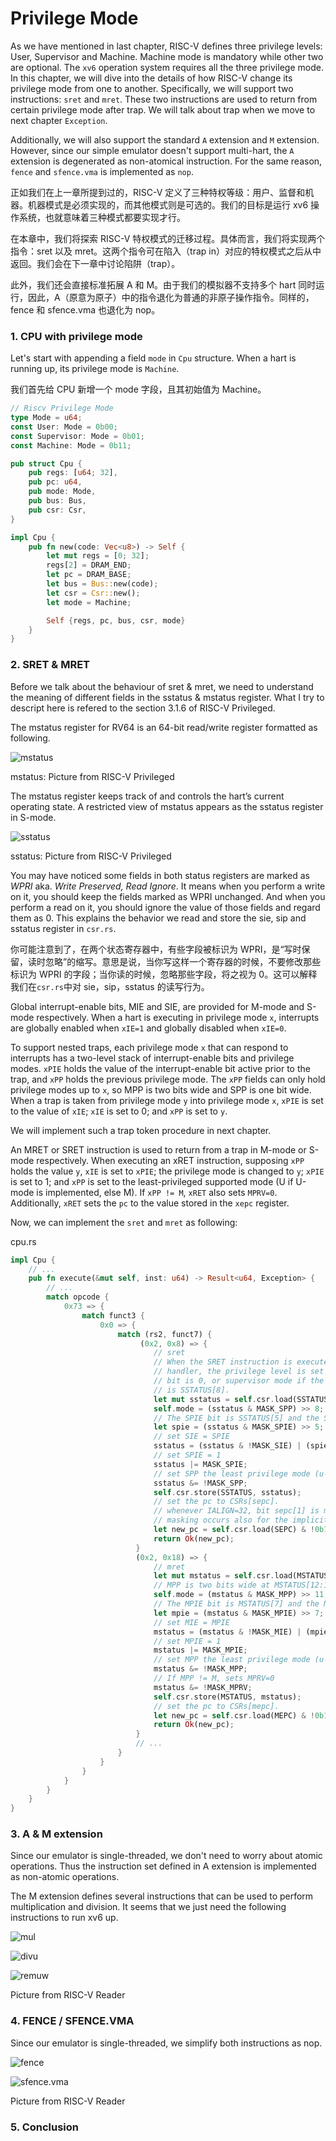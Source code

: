 # Privilege Mode

As we have mentioned in last chapter, RISC-V defines three privilege levels: User, Supervisor and Machine. Machine mode is mandatory while other two are optional. The `xv6` operation system requires all the three privilege mode. In this chapter, we will dive into the details of how RISC-V change its privilege mode from one to another. Specifically, we will support two instructions: `sret` and `mret`. These two instructions are used to return from certain privilege mode after trap. We will talk about trap when we move to next chapter `Exception`. 

Additionally, we will also support the standard `A` extension and `M` extension. However, since our simple emulator doesn't support multi-hart, the `A` extension is degenerated as non-atomical instruction. For the same reason, `fence` and `sfence.vma` is implemented as `nop`.

正如我们在上一章所提到过的，RISC-V 定义了三种特权等级：用户、监督和机器。机器模式是必须实现的，而其他模式则是可选的。我们的目标是运行 xv6 操作系统，也就意味着三种模式都要实现才行。

在本章中，我们将探索 RISC-V 特权模式的迁移过程。具体而言，我们将实现两个指令：sret 以及 mret。这两个指令可在陷入（trap in）对应的特权模式之后从中返回。我们会在下一章中讨论陷阱（trap）。

此外，我们还会直接标准拓展 A 和 M。由于我们的模拟器不支持多个 hart 同时运行，因此，A（原意为原子）中的指令退化为普通的非原子操作指令。同样的，fence 和 sfence.vma 也退化为 nop。

### 1. CPU with privilege mode

Let's start with appending a field `mode` in `Cpu` structure. When a hart is running up, its privilege mode is `Machine`.

我们首先给 CPU 新增一个 mode 字段，且其初始值为 Machine。

```rs
// Riscv Privilege Mode
type Mode = u64;
const User: Mode = 0b00;
const Supervisor: Mode = 0b01;
const Machine: Mode = 0b11;

pub struct Cpu {
    pub regs: [u64; 32],
    pub pc: u64,
    pub mode: Mode,
    pub bus: Bus,
    pub csr: Csr,
}

impl Cpu {
    pub fn new(code: Vec<u8>) -> Self {
        let mut regs = [0; 32];
        regs[2] = DRAM_END;
        let pc = DRAM_BASE;
        let bus = Bus::new(code);
        let csr = Csr::new();
        let mode = Machine;

        Self {regs, pc, bus, csr, mode}
    }
}
```

### 2. SRET & MRET

Before we talk about the behaviour of sret & mret, we need to understand the meaning of different fields in the sstatus & mstatus register.  What I try to descript here is refered to the section 3.1.6 of RISC-V Privileged.

The mstatus register for RV64 is an 64-bit read/write register formatted as following. 

![mstatus](./images/mstatus.png)
<p class="comment">mstatus: Picture from RISC-V Privileged</p>

The mstatus register keeps track of and controls the hart’s current operating state. A restricted view of mstatus appears as the sstatus register in S-mode.

![sstatus](./images/sstatus.png)
<p class="comment">sstatus: Picture from RISC-V Privileged</p>

You may have noticed some fields in both status registers are marked as *WPRI* aka. *Write Preserved, Read Ignore*. It means when you perform a write on it, you should keep the fields marked as WPRI unchanged. And when you perform a read on it, you should ignore the value of those fields and regard them as 0. This explains the behavior we read and store the sie, sip and sstatus register in `csr.rs`.

你可能注意到了，在两个状态寄存器中，有些字段被标识为 WPRI，是“写时保留，读时忽略”的缩写。意思是说，当你写这样一个寄存器的时候，不要修改那些标识为 WPRI 的字段；当你读的时候，忽略那些字段，将之视为 0。这可以解释我们在`csr.rs`中对 sie，sip，sstatus 的读写行为。

Global interrupt-enable bits, MIE and SIE, are provided for M-mode and S-mode respectively. When a hart is executing in privilege mode `x`, interrupts are globally enabled when `xIE=1` and globally disabled when `xIE=0`.

To support nested traps, each privilege mode `x` that can respond to interrupts has a two-level stack of interrupt-enable bits and privilege modes. `xPIE` holds the value of the interrupt-enable bit active prior to the trap, and `xPP` holds the previous privilege mode. The `xPP` fields can only hold privilege modes up to `x`, so MPP is two bits wide and SPP is one bit wide. When a trap is taken from privilege mode `y` into privilege mode `x`, `xPIE` is set to the value of `xIE`; `xIE` is set to 0; and `xPP` is set to `y`.

We will implement such a trap token procedure in next chapter.

An MRET or SRET instruction is used to return from a trap in M-mode or S-mode respectively. When executing an xRET instruction, supposing `xPP` holds the value `y`, `xIE` is set to `xPIE`; the privilege mode is changed to `y`; `xPIE` is set to 1; and `xPP` is set to the least-privileged supported mode (U if U-mode is implemented, else M). If `xPP != M`, `xRET` also sets `MPRV=0`. Additionally, `xRET` sets the `pc` to the value stored in the `xepc` register.

Now, we can implement the `sret` and `mret` as following:

<p class="filename">cpu.rs</p>

```rs
impl Cpu {
    // ...
    pub fn execute(&mut self, inst: u64) -> Result<u64, Exception> {
        // ...
        match opcode {
            0x73 => {
                match funct3 {
                    0x0 => {
                        match (rs2, funct7) {
                             (0x2, 0x8) => {
                                // sret
                                // When the SRET instruction is executed to return from the trap
                                // handler, the privilege level is set to user mode if the SPP
                                // bit is 0, or supervisor mode if the SPP bit is 1. The SPP bit
                                // is SSTATUS[8].
                                let mut sstatus = self.csr.load(SSTATUS);
                                self.mode = (sstatus & MASK_SPP) >> 8;
                                // The SPIE bit is SSTATUS[5] and the SIE bit is the SSTATUS[1]
                                let spie = (sstatus & MASK_SPIE) >> 5;
                                // set SIE = SPIE
                                sstatus = (sstatus & !MASK_SIE) | (spie << 1);
                                // set SPIE = 1
                                sstatus |= MASK_SPIE;
                                // set SPP the least privilege mode (u-mode)
                                sstatus &= !MASK_SPP;
                                self.csr.store(SSTATUS, sstatus);
                                // set the pc to CSRs[sepc].
                                // whenever IALIGN=32, bit sepc[1] is masked on reads so that it appears to be 0. This
                                // masking occurs also for the implicit read by the SRET instruction. 
                                let new_pc = self.csr.load(SEPC) & !0b11;
                                return Ok(new_pc);
                            }
                            (0x2, 0x18) => {
                                // mret
                                let mut mstatus = self.csr.load(MSTATUS);
                                // MPP is two bits wide at MSTATUS[12:11]
                                self.mode = (mstatus & MASK_MPP) >> 11;
                                // The MPIE bit is MSTATUS[7] and the MIE bit is the MSTATUS[3].
                                let mpie = (mstatus & MASK_MPIE) >> 7;
                                // set MIE = MPIE
                                mstatus = (mstatus & !MASK_MIE) | (mpie << 3);
                                // set MPIE = 1
                                mstatus |= MASK_MPIE;
                                // set MPP the least privilege mode (u-mode)
                                mstatus &= !MASK_MPP;
                                // If MPP != M, sets MPRV=0
                                mstatus &= !MASK_MPRV;
                                self.csr.store(MSTATUS, mstatus);
                                // set the pc to CSRs[mepc].
                                let new_pc = self.csr.load(MEPC) & !0b11;
                                return Ok(new_pc);
                            }
                            // ...
                        }
                    }
                }
            }
        }
    }
}
```

### 3. A & M extension

Since our emulator is single-threaded, we don't need to worry about atomic operations. Thus the instruction set defined in A extension is implemented as non-atomic operations. 

The M extension defines several instructions that can be used to perform multiplication and division. It seems that we just need the following instructions to run xv6 up.

![mul](./images/mul.png)

![divu](./images/divu.png)

![remuw](./images/remuw.png)

<p class="comment">Picture from RISC-V Reader</p>


### 4. FENCE / SFENCE.VMA

Since our emulator is single-threaded, we simplify both instructions as nop.

![fence](./images/fence.png)

![sfence.vma](./images/sfence-vma.png)

<p class="comment">Picture from RISC-V Reader</p>

### 5. Conclusion